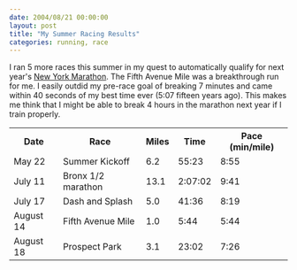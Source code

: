 ```yaml
---
date: 2004/08/21 00:00:00
layout: post
title: "My Summer Racing Results"
categories: running, race
---
```


I ran 5 more races this summer in my quest to automatically qualify for next year's [New York Marathon](http://www.ingnycmarathon.org/). The Fifth Avenue Mile was a breakthrough run for me. I easily outdid my pre-race goal of breaking 7 minutes and came within 40 seconds of my best time ever (5:07 fifteen years ago). This makes me think that I might be able to break 4 hours in the marathon next year if I train properly.  

<table> <tr> <th>Date</th> <th>Race</th> <th>Miles</th> <th>Time</th> <th>Pace (min/mile)</th> </tr>  <tr> <td>May 22</td> <td>Summer Kickoff</td> <td>6.2</td> <td>55:23</td> <td>8:55</td> </tr>  <tr> <td>July 11</td> <td>Bronx 1/2 marathon</td> <td>13.1</td> <td>2:07:02</td> <td>9:41</td> </tr>  <tr> <td>July 17</td> <td>Dash and Splash</td> <td>5.0</td> <td>41:36</td> <td>8:19</td> </tr>  <tr> <td>August 14</td> <td>Fifth Avenue Mile</td> <td>1.0</td> <td>5:44</td> <td>5:44</td> </tr>  <tr> <td>August 18</td> <td>Prospect Park</td> <td>3.1</td> <td>23:02</td> <td>7:26</td> </tr>   </table>
